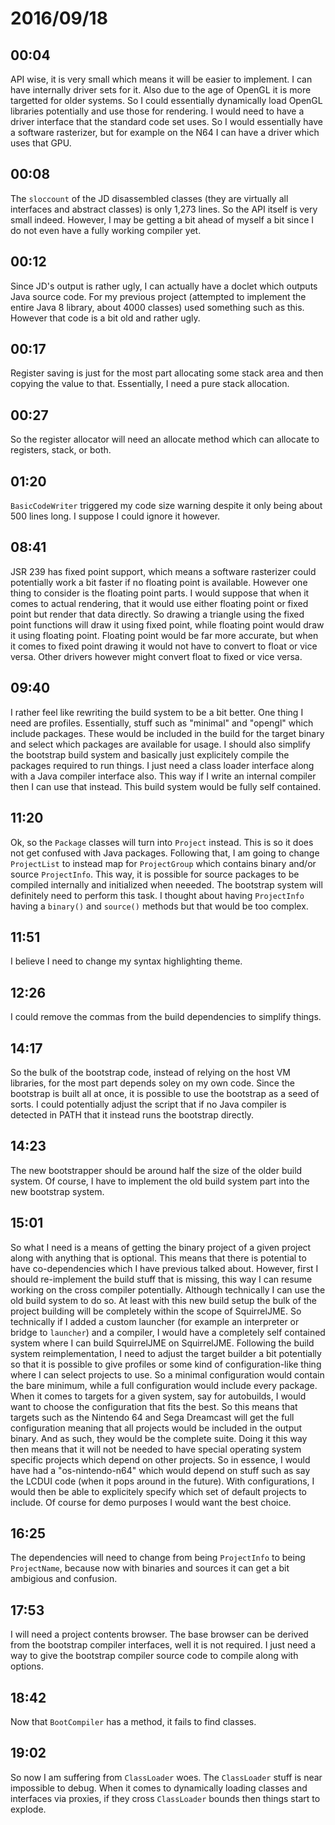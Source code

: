 # 2016/09/18

## 00:04

API wise, it is very small which means it will be easier to implement. I can
have internally driver sets for it. Also due to the age of OpenGL it is more
targetted for older systems. So I could essentially dynamically load OpenGL
libraries potentially and use those for rendering. I would need to have a
driver interface that the standard code set uses. So I would essentially have
a software rasterizer, but for example on the N64 I can have a driver which
uses that GPU.

## 00:08

The `sloccount` of the JD disassembled classes (they are virtually all
interfaces and abstract classes) is only 1,273 lines. So the API itself is
very small indeed. However, I may be getting a bit ahead of myself a bit since
I do not even have a fully working compiler yet.

## 00:12

Since JD's output is rather ugly, I can actually have a doclet which outputs
Java source code. For my previous project (attempted to implement the entire
Java 8 library, about 4000 classes) used something such as this. However that
code is a bit old and rather ugly.


## 00:17

Register saving is just for the most part allocating some stack area and then
copying the value to that. Essentially, I need a pure stack allocation.

## 00:27

So the register allocator will need an allocate method which can allocate to
registers, stack, or both.

## 01:20

`BasicCodeWriter` triggered my code size warning despite it only being about
500 lines long. I suppose I could ignore it however.

## 08:41

JSR 239 has fixed point support, which means a software rasterizer could
potentially work a bit faster if no floating point is available. However one
thing to consider is the floating point parts. I would suppose that when it
comes to actual rendering, that it would use either floating point or fixed
point but render that data directly. So drawing a triangle using the fixed
point functions will draw it using fixed point, while floating point would
draw it using floating point. Floating point would be far more accurate, but
when it comes to fixed point drawing it would not have to convert to float
or vice versa. Other drivers however might convert float to fixed or vice
versa.

## 09:40

I rather feel like rewriting the build system to be a bit better. One thing I
need are profiles. Essentially, stuff such as "minimal" and "opengl" which
include packages. These would be included in the build for the target binary
and select which packages are available for usage. I should also simplify the
bootstrap build system and basically just explicitely compile the packages
required to run things. I just need a class loader interface along with a
Java compiler interface also. This way if I write an internal compiler then
I can use that instead. This build system would be fully self contained.

## 11:20

Ok, so the `Package` classes will turn into `Project` instead. This is so it
does not get confused with Java packages. Following that, I am going to
change `ProjectList` to instead map for `ProjectGroup` which contains binary
and/or source `ProjectInfo`. This way, it is possible for source packages to
be compiled internally and initialized when neeeded. The bootstrap system will
definitely need to perform this task. I thought about having `ProjectInfo`
having a `binary()` and `source()` methods but that would be too complex.

## 11:51

I believe I need to change my syntax highlighting theme.

## 12:26

I could remove the commas from the build dependencies to simplify things.

## 14:17

So the bulk of the bootstrap code, instead of relying on the host VM libraries,
for the most part depends soley on my own code. Since the bootstrap is built
all at once, it is possible to use the bootstrap as a seed of sorts. I could
potentially adjust the script that if no Java compiler is detected in PATH
that it instead runs the bootstrap directly.

## 14:23

The new bootstrapper should be around half the size of the older build system.
Of course, I have to implement the old build system part into the new bootstrap
system.

## 15:01

So what I need is a means of getting the binary project of a given project
along with anything that is optional. This means that there is potential to
have co-dependencies which I have previous talked about. However, first I
should re-implement the build stuff that is missing, this way I can resume
working on the cross compiler potentially. Although technically I can use the
old build system to do so. At least with this new build setup the bulk of
the project building will be completely within the scope of SquirrelJME. So
technically if I added a custom launcher (for example an interpreter or
bridge to `launcher`) and a compiler, I would have a completely self contained
system where I can build SquirrelJME on SquirrelJME. Following the build system
reimplementation, I need to adjust the target builder a bit potentially so
that it is possible to give profiles or some kind of configuration-like thing
where I can select projects to use. So a minimal configuration would contain
the bare minimum, while a full configuration would include every package. When
it comes to targets for a given system, say for autobuilds, I would want to
choose the configuration that fits the best. So this means that targets such
as the Nintendo 64 and Sega Dreamcast will get the full configuration meaning
that all projects would be included in the output binary. And as such, they
would be the complete suite. Doing it this way then means that it will not be
needed to have special operating system specific projects which depend on
other projects. So in essence, I would have had a "os-nintendo-n64" which
would depend on stuff such as say the LCDUI code (when it pops around in the
future). With configurations, I would then be able to explicitely specify
which set of default projects to include. Of course for demo purposes I would
want the best choice.

## 16:25

The dependencies will need to change from being `ProjectInfo` to being
`ProjectName`, because now with binaries and sources it can get a bit
ambigious and confusion.

## 17:53

I will need a project contents browser. The base browser can be derived from
the bootstrap compiler interfaces, well it is not required. I just need a way
to give the bootstrap compiler source code to compile along with options.

## 18:42

Now that `BootCompiler` has a method, it fails to find classes.

## 19:02

So now I am suffering from `ClassLoader` woes. The `ClassLoader` stuff is
near impossible to debug. When it comes to dynamically loading classes and
interfaces via proxies, if they cross `ClassLoader` bounds then things
start to explode.

